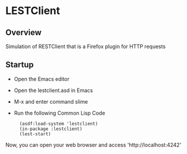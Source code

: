 # LESTClient

## Overview

Simulation of RESTClient that is a Firefox plugin for HTTP requests

## Startup

* Open the Emacs editor
* Open the lestclient.asd in Emacs
* M-x and enter command slime
* Run the following Common Lisp Code

        (asdf:load-system 'lestclient)
        (in-package :lestclient)
        (lest-start)

Now, you can open your web browser and access 'http://localhost:4242'
